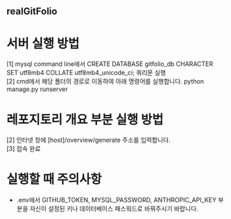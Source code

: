 ## realGitFolio

# 서버 실행 방법
[1] mysql command line에서 CREATE DATABASE gitfolio_db CHARACTER SET utf8mb4 COLLATE utf8mb4_unicode_ci; 쿼리문 실행  
[2] cmd에서 해당 폴더의 경로로 이동하여 아래 명령어를 실행합니다.
python manage.py runserver
  
# 레포지토리 개요 부분 실행 방법  
[2] 인터넷 창에 [host]/overview/generate 주소를 입력합니다.  
[3] 접속 완료  
  
# 실행할 때 주의사항  
- .env에서 GITHUB_TOKEN, MYSQL_PASSWORD, ANTHROPIC_API_KEY 부분을 자신이 설정된 키나 데이터베이스 패스워드로 바꿔주시기 바랍니다.  
